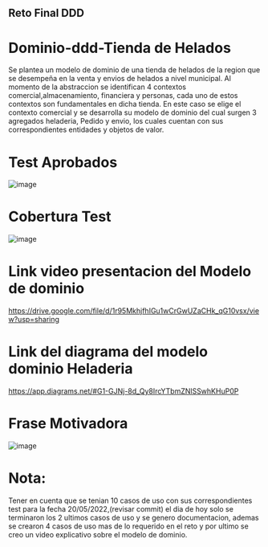 ## Reto Final DDD

# Dominio-ddd-Tienda de Helados
Se plantea un modelo de dominio de una tienda de helados de la region que se desempeña en la venta 
y envios de helados a nivel municipal. Al momento  de la abstraccion se identifican 4 contextos comercial,almacenamiento, financiera y personas, 
cada uno de estos contextos son fundamentales en dicha tienda.
En este caso  se elige el  contexto comercial y se desarrolla su modelo  de dominio del  cual surgen 3 agregados heladeria, Pedido y envio, los cuales cuentan
con sus correspondientes entidades  y objetos de valor.

# Test Aprobados

![image](https://user-images.githubusercontent.com/96325513/169661615-89009e5c-9c67-48da-9925-707fce541360.png)

# Cobertura Test 

![image](https://user-images.githubusercontent.com/96325513/169662108-f70e2bd1-d90a-4041-a9a4-ffd9ef909487.png)

# Link video presentacion del Modelo de dominio

https://drive.google.com/file/d/1r95MkhjfhIGu1wCrGwUZaCHk_qG10vsx/view?usp=sharing

# Link del  diagrama del modelo dominio Heladeria

https://app.diagrams.net/#G1-GJNj-8d_Qy8IrcYTbmZNlSSwhKHuP0P

# Frase Motivadora
![image](https://user-images.githubusercontent.com/96325513/169672836-63c47b25-003e-4713-bc2c-488fb202de7b.png)

# Nota:
Tener en cuenta que se tenian 10 casos de uso con sus correspondientes test para la fecha 20/05/2022,(revisar commit)
el dia de hoy solo se terminaron los 2 ultimos casos de uso y se genero documentacion, ademas se crearon 4 casos de uso mas de lo requerido 
en el  reto y por ultimo se creo un video explicativo sobre el modelo de dominio.

